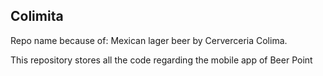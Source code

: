 ## Colimita
Repo name because of: Mexican lager beer by Cerverceria Colima.

This repository stores all the code regarding the mobile app of Beer Point

